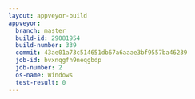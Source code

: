 ```yaml
---
layout: appveyor-build
appveyor:
  branch: master
  build-id: 29081954
  build-number: 339
  commit: 43ae01a73c514651db67a6aaae3bf9557ba46239
  job-id: bvxnqgfh9neqgbdp
  job-number: 2
  os-name: Windows
  test-result: 0
---
```

